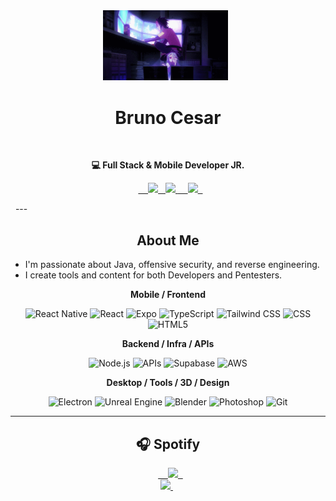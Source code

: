 <div align="center">
  <img src="https://raw.githubusercontent.com/yogesh174/yogesh174/master/img.gif" width="200"/>
  <h1>Bruno Cesar</h1>
  <p><strong>💻 Full Stack & Mobile Developer JR.</strong></p>

  <a href="https://www.linkedin.com/in/bruno-cesar-developer">
    <img src="https://img.shields.io/badge/LinkedIn-0077B5?style=for-the-badge&logo=linkedin&logoColor=white"/>
  <a href="https://my-portfolio-lake-seven-79.vercel.app/">
    <img src="https://img.shields.io/badge/🌐-Portfolio-brightgreen?style=for-the-badge"/>
  <a href="mailto:brunoleonel97@gmail.com">
    <img src="https://img.shields.io/badge/Gmail-D14836?style=for-the-badge&logo=gmail&logoColor=white"/>
  </a>
</div>
 
---

<div align="center">

## About Me
</div>

* I'm passionate about Java, offensive security, and reverse engineering.
* I create tools and content for both Developers and Pentesters.

<div align="center">
  
**Mobile / Frontend**

![React Native](https://img.shields.io/badge/-React%20Native-61DAFB?logo=react&logoColor=000&style=for-the-badge)
![React](https://img.shields.io/badge/-React-61DAFB?logo=react&logoColor=white&style=for-the-badge)
![Expo](https://img.shields.io/badge/-Expo-000020?logo=expo&logoColor=fff&style=for-the-badge)
![TypeScript](https://img.shields.io/badge/-TypeScript-3178C6?logo=typescript&logoColor=fff&style=for-the-badge)
![Tailwind CSS](https://img.shields.io/badge/-Tailwind%20CSS-38B2AC?logo=tailwindcss&logoColor=white&style=for-the-badge)
![CSS](https://img.shields.io/badge/-CSS-1572B6?logo=css3&logoColor=fff&style=for-the-badge)
![HTML5](https://img.shields.io/badge/-HTML5-E34F26?logo=html5&logoColor=fff&style=for-the-badge)

**Backend / Infra / APIs**

![Node.js](https://img.shields.io/badge/-Node.js-339933?logo=node.js&logoColor=fff&style=for-the-badge)
![APIs](https://img.shields.io/badge/-REST%20%2F%20GraphQL-FF6F00?style=for-the-badge)
![Supabase](https://img.shields.io/badge/-Supabase-3ECF8E?logo=supabase&logoColor=fff&style=for-the-badge)
![AWS](https://img.shields.io/badge/-AWS-232F3E?logo=amazon-aws&logoColor=fff&style=for-the-badge)

**Desktop / Tools / 3D / Design**

![Electron](https://img.shields.io/badge/-Electron-47848F?logo=electron&logoColor=fff&style=for-the-badge)
![Unreal Engine](https://img.shields.io/badge/-Unreal%20Engine-0E0E0E?logo=unrealengine&logoColor=white&style=for-the-badge)
![Blender](https://img.shields.io/badge/-Blender-F5792A?logo=blender&logoColor=fff&style=for-the-badge)
![Photoshop](https://img.shields.io/badge/-Photoshop-31A8FF?logo=adobe-photoshop&logoColor=fff&style=for-the-badge)
![Git](https://img.shields.io/badge/-Git-F05032?logo=git&logoColor=fff&style=for-the-badge)
</div>

---

<div align="center">
  
## 🎧 Spotify
</div>

<div align="center">
  <a href="https://open.spotify.com/track/2K1ENoIs1y6M5nFdJhLpvU">
    <img src="https://novatorem.vercel.app/api/spotify?background_color=0d1117&border_color=ffffff"/>
  </a>
</div>
</details>

<div align="center">
<a href="https://www.twitch.tv/rabbitfo0t/about" target="_blank" rel="noopener noreferrer"> <img src="https://img.shields.io/twitch/status/clubedojava"> </a> 
</div>
